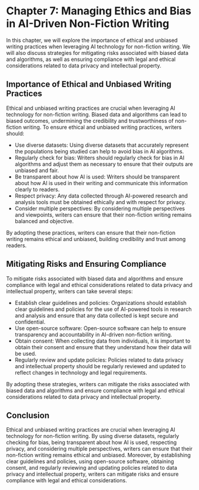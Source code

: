 Chapter 7: Managing Ethics and Bias in AI-Driven Non-Fiction Writing
====================================================================

In this chapter, we will explore the importance of ethical and unbiased writing practices when leveraging AI technology for non-fiction writing. We will also discuss strategies for mitigating risks associated with biased data and algorithms, as well as ensuring compliance with legal and ethical considerations related to data privacy and intellectual property.

Importance of Ethical and Unbiased Writing Practices
----------------------------------------------------

Ethical and unbiased writing practices are crucial when leveraging AI technology for non-fiction writing. Biased data and algorithms can lead to biased outcomes, undermining the credibility and trustworthiness of non-fiction writing. To ensure ethical and unbiased writing practices, writers should:

* Use diverse datasets: Using diverse datasets that accurately represent the populations being studied can help to avoid bias in AI algorithms.
* Regularly check for bias: Writers should regularly check for bias in AI algorithms and adjust them as necessary to ensure that their outputs are unbiased and fair.
* Be transparent about how AI is used: Writers should be transparent about how AI is used in their writing and communicate this information clearly to readers.
* Respect privacy: Any data collected through AI-powered research and analysis tools must be obtained ethically and with respect for privacy.
* Consider multiple perspectives: By considering multiple perspectives and viewpoints, writers can ensure that their non-fiction writing remains balanced and objective.

By adopting these practices, writers can ensure that their non-fiction writing remains ethical and unbiased, building credibility and trust among readers.

Mitigating Risks and Ensuring Compliance
----------------------------------------

To mitigate risks associated with biased data and algorithms and ensure compliance with legal and ethical considerations related to data privacy and intellectual property, writers can take several steps:

* Establish clear guidelines and policies: Organizations should establish clear guidelines and policies for the use of AI-powered tools in research and analysis and ensure that any data collected is kept secure and confidential.
* Use open-source software: Open-source software can help to ensure transparency and accountability in AI-driven non-fiction writing.
* Obtain consent: When collecting data from individuals, it is important to obtain their consent and ensure that they understand how their data will be used.
* Regularly review and update policies: Policies related to data privacy and intellectual property should be regularly reviewed and updated to reflect changes in technology and legal requirements.

By adopting these strategies, writers can mitigate the risks associated with biased data and algorithms and ensure compliance with legal and ethical considerations related to data privacy and intellectual property.

Conclusion
----------

Ethical and unbiased writing practices are crucial when leveraging AI technology for non-fiction writing. By using diverse datasets, regularly checking for bias, being transparent about how AI is used, respecting privacy, and considering multiple perspectives, writers can ensure that their non-fiction writing remains ethical and unbiased. Moreover, by establishing clear guidelines and policies, using open-source software, obtaining consent, and regularly reviewing and updating policies related to data privacy and intellectual property, writers can mitigate risks and ensure compliance with legal and ethical considerations.
